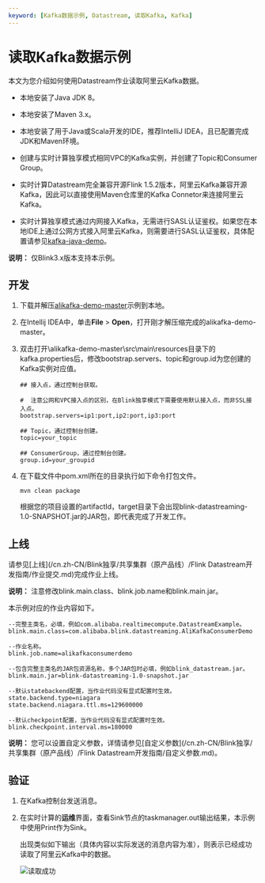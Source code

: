 ```yaml
---
keyword: [Kafka数据示例, Datastream, 读取Kafka, Kafka]
---
```


# 读取Kafka数据示例

本文为您介绍如何使用Datastream作业读取阿里云Kafka数据。

-   本地安装了Java JDK 8。
-   本地安装了Maven 3.x。
-   本地安装了用于Java或Scala开发的IDE，推荐IntelliJ IDEA，且已配置完成JDK和Maven环境。
-   创建与实时计算独享模式相同VPC的Kafka实例，并创建了Topic和Consumer Group。

-   实时计算Datastream完全兼容开源Flink 1.5.2版本，阿里云Kafka兼容开源Kafka，因此可以直接使用Maven仓库里的Kafka Connetor来连接阿里云Kafka。
-   实时计算独享模式通过内网接入Kafka，无需进行SASL认证鉴权。如果您在本地IDE上通过公网方式接入阿里云Kafka，则需要进行SASL认证鉴权，具体配置请参见[kafka-java-demo](https://github.com/AliwareMQ/aliware-kafka-demos/tree/master/kafka-java-demo)。

**说明：** 仅Blink3.x版本支持本示例。

## 开发

1.  下载并解压[alikafka-demo-master](https://github.com/RealtimeCompute/alikafka-demo)示例到本地。

2.  在Intellij IDEA中，单击**File** \> **Open**，打开刚才解压缩完成的alikafka-demo-master。

3.  双击打开\\alikafka-demo-master\\src\\main\\resources目录下的kafka.properties后，修改bootstrap.servers、topic和group.id为您创建的Kafka实例对应值。

    ```
    ## 接入点，通过控制台获取。
    
    #  注意公网和VPC接入点的区别，在Blink独享模式下需要使用默认接入点，而非SSL接入点。
    bootstrap.servers=ip1:port,ip2:port,ip3:port
    
    ## Topic，通过控制台创建。
    topic=your_topic
    
    ## ConsumerGroup，通过控制台创建。
    group.id=your_groupid
    ```

4.  在下载文件中pom.xml所在的目录执行如下命令打包文件。

    ```
    mvn clean package
    ```

    根据您的项目设置的artifactId，target目录下会出现blink-datastreaming-1.0-SNAPSHOT.jar的JAR包，即代表完成了开发工作。


## 上线

请参见[上线](/cn.zh-CN/Blink独享/共享集群（原产品线）/Flink Datastream开发指南/作业提交.md)完成作业上线。

**说明：** 注意修改blink.main.class、blink.job.name和blink.main.jar。

本示例对应的作业内容如下。

```
--完整主类名，必填，例如com.alibaba.realtimecompute.DatastreamExample。
blink.main.class=com.alibaba.blink.datastreaming.AliKafkaConsumerDemo

--作业名称。
blink.job.name=alikafkaconsumerdemo

--包含完整主类名的JAR包资源名称，多个JAR包时必填，例如blink_datastream.jar。
blink.main.jar=blink-datastreaming-1.0-snapshot.jar

--默认statebackend配置，当作业代码没有显式配置时生效。
state.backend.type=niagara
state.backend.niagara.ttl.ms=129600000

--默认checkpoint配置，当作业代码没有显式配置时生效。
blink.checkpoint.interval.ms=180000
```

**说明：** 您可以设置自定义参数，详情请参见[自定义参数](/cn.zh-CN/Blink独享/共享集群（原产品线）/Flink Datastream开发指南/自定义参数.md)。

## 验证

1.  在Kafka控制台发送消息。

2.  在实时计算的**运维**界面，查看Sink节点的taskmanager.out输出结果，本示例中使用Print作为Sink。

    出现类似如下输出（具体内容以实际发送的消息内容为准），则表示已经成功读取了阿里云Kafka中的数据。

    ![读取成功](https://static-aliyun-doc.oss-accelerate.aliyuncs.com/assets/img/zh-CN/0365749951/p93774.png)


